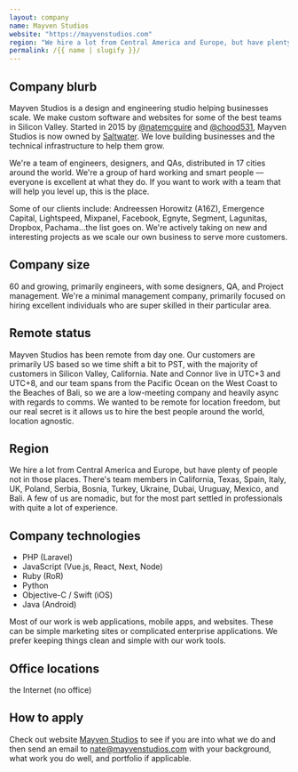 ```yaml
---
layout: company
name: Mayven Studios
website: "https://mayvenstudios.com"
region: "We hire a lot from Central America and Europe, but have plenty of people not in those places. There's team members in California, Texas, Spain, Italy, UK, Poland, Serbia, Bosnia, Turkey, Ukraine, Dubai, Uruguay, Mexico, and Bali. A few of us are nomadic, but for the most part settled in professionals with quite a lot of experience."
permalink: /{{ name | slugify }}/
---
```


## Company blurb

Mayven Studios is a design and engineering studio helping businesses scale. We make custom software and websites for some of the best teams in Silicon Valley. Started in 2015 by [@natemcguire](x.com/natemcguire) and [@chood531](https://x.com/chood531), Mayven Studios is now owned by [Saltwater](https://saltwater.com). We love building businesses and the technical infrastructure to help them grow.

We're a team of engineers, designers, and QAs, distributed in 17 cities around the world. We're a group of hard working and smart people — everyone is excellent at what they do. If you want to work with a team that will help you level up, this is the place.

Some of our clients include: Andreessen Horowitz (A16Z), Emergence Capital, Lightspeed, Mixpanel, Facebook, Egnyte, Segment, Lagunitas, Dropbox, Pachama...the list goes on. We're actively taking on new and interesting projects as we scale our own business to serve more customers.

## Company size

60 and growing, primarily engineers, with some designers, QA, and Project management. We're a minimal management company, primarily focused on hiring excellent individuals who are super skilled in their particular area. 

## Remote status

Mayven Studios has been remote from day one. Our customers are primarily US based so we time shift a bit to PST, with the majority of customers in Silicon Valley, California. Nate and Connor live in UTC+3 and UTC+8, and our team spans from the Pacific Ocean on the West Coast to the Beaches of Bali, so we are a low-meeting company and heavily async with regards to comms. We wanted to be remote for location freedom, but our real secret is it allows us to hire the best people around the world, location agnostic. 

## Region

We hire a lot from Central America and Europe, but have plenty of people not in those places. There's team members in California, Texas, Spain, Italy, UK, Poland, Serbia, Bosnia, Turkey, Ukraine, Dubai, Uruguay, Mexico, and Bali. A few of us are nomadic, but for the most part settled in professionals with quite a lot of experience.

## Company technologies

* PHP (Laravel)
* JavaScript (Vue.js, React, Next, Node)
* Ruby (RoR)
* Python
* Objective-C / Swift (iOS)
* Java (Android)

Most of our work is web applications, mobile apps, and websites. These can be simple marketing sites or complicated enterprise applications. We prefer keeping things clean and simple with our work tools.

## Office locations

the Internet (no office)

## How to apply

Check out website [Mayven Studios](https://mayvenstudios.com/) to see if you are into what we do and then send an email to nate@mayvenstudios.com with your background, what work you do well, and portfolio if applicable.